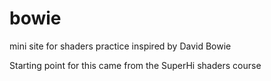 # bowie
mini site for shaders practice inspired by David Bowie

Starting point for this came from the SuperHi shaders course
